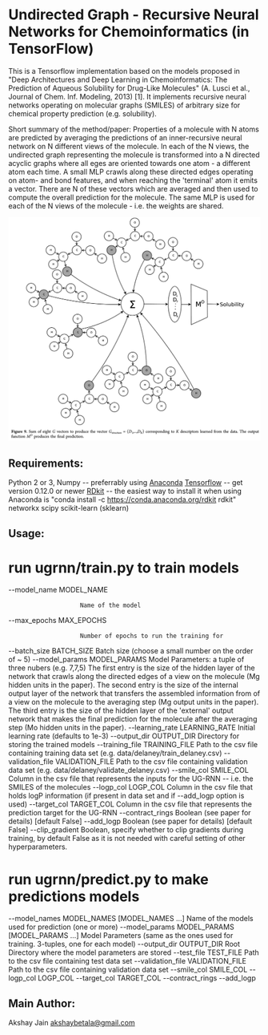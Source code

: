 Undirected Graph - Recursive Neural Networks for Chemoinformatics (in TensorFlow)
=================================================================

This is a Tensorflow implementation based on the models proposed in "Deep Architectures and Deep Learning in Chemoinformatics: The Prediction of Aqueous Solubility for Drug-Like Molecules" (A. Lusci et al., Journal of Chem. Inf. Modeling, 2013) [1]. It implements recursive neural networks operating on molecular graphs (SMILES) of arbitrary size for chemical property prediction (e.g. solubility).

Short summary of the method/paper: 
Properties of a molecule with N atoms are predicted by averaging the predictions of an inner-recursive neural network on N different views of the molecule. In each of the N views, the undirected graph representing the molecule is transformed into a N directed acyclic graphs where all eges are oriented towards one atom - a different atom each time. A small MLP crawls along these directed edges operating on atom- and bond features, and when reaching the 'terminal' atom it emits a vector. There are N of these vectors which are averaged and then used to compute the overall prediction for the molecule. The same MLP is used for each of the N views of the molecule - i.e. the weights are shared.

![Alt text](references/UGRNN.png?raw=true "Excerpt from [1] demonstrating how a UG-RNN operates on a molecule with eigth atoms. ")






## Requirements:


Python 2 or 3, Numpy -- preferrably using [Anaconda](https://www.continuum.io/downloads)
[Tensorflow](https://www.tensorflow.org/get_started/os_setup) -- get version 0.12.0 or newer
[RDkit](http://www.rdkit.org/docs/Install.html) -- the easiest way to install it when using Anaconda is "conda install -c https://conda.anaconda.org/rdkit rdkit"
networkx
scipy
scikit-learn (sklearn)












## Usage:

# run ugrnn/train.py to train models


  --model_name MODEL_NAME
  
                        Name of the model
                        
  --max_epochs MAX_EPOCHS
  
                        Number of epochs to run the training for
                        
  --batch_size BATCH_SIZE
                        Batch size (choose a small number on the order of ~ 5)
  --model_params MODEL_PARAMS
                        Model Parameters: a tuple of three nubers (e.g. 7,7,5)
                        The first entry is the size of the hidden layer of the network that crawls along the directed edges of a view on the molecule (Mg hidden units in the paper).
                        The second entry is the size of the internal output layer of the network that transfers the assembled information from of a view on the molecule to the averaging step (Mg output units in the paper).
                        The third entry is the size of the hidden layer of the 'external' output network that makes the final prediction for the molecule after the averaging step (Mo hidden units in the paper).
  --learning_rate LEARNING_RATE
                        Initial learning rate (defaults to 1e-3)
  --output_dir OUTPUT_DIR
                        Directory for storing the trained models
  --training_file TRAINING_FILE
                        Path to the csv file containing training data set (e.g. data/delaney/train_delaney.csv)
  --validation_file VALIDATION_FILE
                        Path to the csv file containing validation data set (e.g. data/delaney/validate_delaney.csv)
  --smile_col SMILE_COL
                        Column in the csv file that represents the inputs for the UG-RNN -- i.e. the SMILES of the molecules
  --logp_col LOGP_COL
                        Column in the csv file that holds logP information (if present in data set and if --add_logp option is used)
  --target_col TARGET_COL 
                        Column in the csv file that represents the prediction target for the UG-RNN
  --contract_rings
                        Boolean (see paper for details) [default False]
  --add_logp
                        Boolean (see paper for details) [default False]
  --clip_gradient
                        Boolean, specify whether to clip gradients during training, by default False as it is not needed with careful setting of other hyperparameters.




# run ugrnn/predict.py to make predictions models



  --model_names MODEL_NAMES [MODEL_NAMES ...]
                        Name of the models used for prediction (one or more)
  --model_params MODEL_PARAMS [MODEL_PARAMS ...]
                        Model Parameters (same as the ones used for training. 3-tuples, one for each model)
  --output_dir OUTPUT_DIR
                        Root Directory where the model parameters are stored
  --test_file TEST_FILE
                        Path to the csv file containing test data set
  --validation_file VALIDATION_FILE
                        Path to the csv file containing validation data set
  --smile_col SMILE_COL
  --logp_col LOGP_COL
  --target_col TARGET_COL
  --contract_rings
  --add_logp






## Main Author:

Akshay Jain <akshaybetala@gmail.com>




